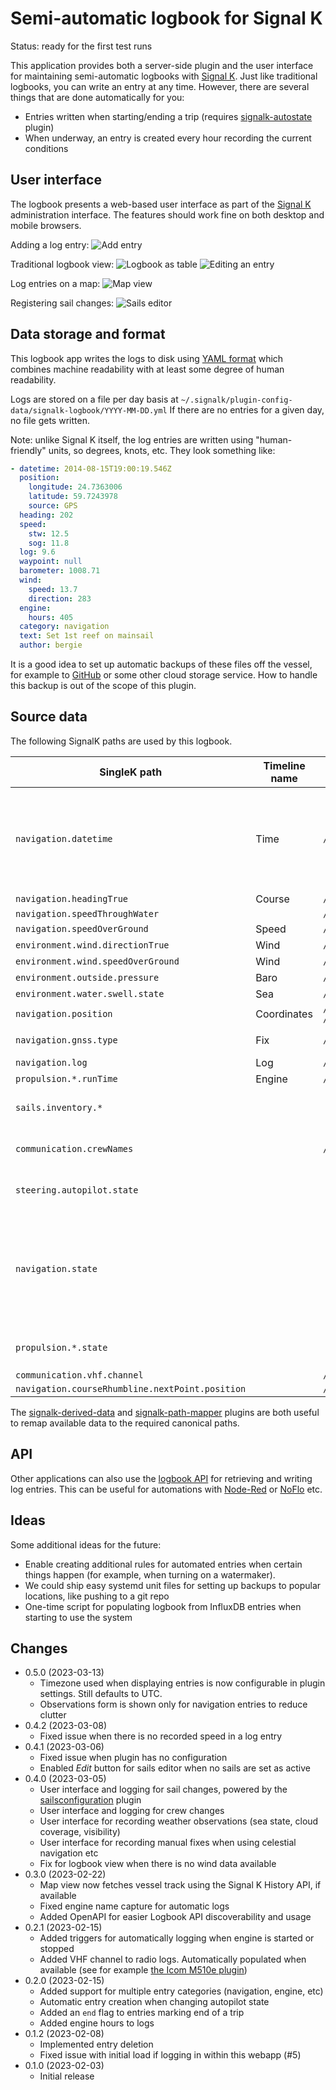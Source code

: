Semi-automatic logbook for Signal K
===================================

Status: ready for the first test runs

This application provides both a server-side plugin and the user interface for maintaining semi-automatic logbooks with [Signal K](https://signalk.org). Just like traditional logbooks, you can write an entry at any time. However, there are several things that are done automatically for you:

* Entries written when starting/ending a trip (requires [signalk-autostate](https://github.com/meri-imperiumi/signalk-autostate) plugin)
* When underway, an entry is created every hour recording the current conditions

## User interface

The logbook presents a web-based user interface as part of the [Signal K](https://signalk.org) administration interface. The features should work fine on both desktop and mobile browsers.

Adding a log entry:
![Add entry](https://i.imgur.com/0M7CdOY.png)

Traditional logbook view:
![Logbook as table](https://i.imgur.com/Xa6XNyh.png)
![Editing an entry](https://i.imgur.com/CDD57LQ.png)

Log entries on a map:
![Map view](https://user-images.githubusercontent.com/3346/219135937-0e1b75cf-13ed-4f79-9ba0-0d2b6fee7747.jpeg)

Registering sail changes:
![Sails editor](https://user-images.githubusercontent.com/3346/222392061-6760eb71-93a8-4c99-b47b-a9f2fd7b1c54.png)

## Data storage and format

This logbook app writes the logs to disk using [YAML format](https://en.wikipedia.org/wiki/YAML) which combines machine readability with at least some degree of human readability.

Logs are stored on a file per day basis at `~/.signalk/plugin-config-data/signalk-logbook/YYYY-MM-DD.yml` 
If there are no entries for a given day, no file gets written.

Note: unlike Signal K itself, the log entries are written using "human-friendly" units, so degrees, knots, etc. They look something like:

```yaml
- datetime: 2014-08-15T19:00:19.546Z
  position:
    longitude: 24.7363006
    latitude: 59.7243978
    source: GPS
  heading: 202
  speed:
    stw: 12.5
    sog: 11.8
  log: 9.6
  waypoint: null
  barometer: 1008.71
  wind:
    speed: 13.7
    direction: 283
  engine:
    hours: 405
  category: navigation
  text: Set 1st reef on mainsail
  author: bergie
```

It is a good idea to set up automatic backups of these files off the vessel, for example to [GitHub](https://github.com) or some other cloud storage service. How to handle this backup is out of the scope of this plugin.

## Source data

The following SignalK paths are used by this logbook.

|SingleK path|Timeline name|YAML path|Notes|
|-|-|-|-|
|`navigation.datetime`|Time|`/datetime`|Falls back to system time if not present. Display timezone can be configured.|
|`navigation.headingTrue`|Course|`/heading`||
|`navigation.speedThroughWater`||`/speed/stw`||
|`navigation.speedOverGround`|Speed|`/speed/sog`||
|`environment.wind.directionTrue`|Wind|`/wind/direction`||
|`environment.wind.speedOverGround`|Wind|`/wind/speed`||
|`environment.outside.pressure`|Baro|`/barometer`||
|`environment.water.swell.state`|Sea|`/observations/seaState`||
|`navigation.position`|Coordinates|`/position/longitude` `/position/latitude`||
|`navigation.gnss.type`|Fix|`/position/source`|Defaults to "GPS".|
|`navigation.log`|Log|`/log`||
|`propulsion.*.runTime`|Engine|`/engine/hours`||
|`sails.inventory.*`|||Sail changes are logged.|
|`communication.crewNames`||`/crewNames`|Crew changes are logged.|
|`steering.autopilot.state`|||Autopilot changes are logged.|
|`navigation.state`|||If present, used to start and stop automated hourly entries. Changes are logged.|
|`propulsion.*.state`|||Propulsion changes are logged.|
|`communication.vhf.channel`||`/vhf`||
|`navigation.courseRhumbline.nextPoint.position`||`/waypoint`||

The [signalk-derived-data](https://github.com/sbender9/signalk-derived-data) and [signalk-path-mapper](https://github.com/sbender9/signalk-path-mapper) plugins are both useful to remap available data to the required canonical paths.

## API

Other applications can also use the [logbook API](https://editor.swagger.io/?url=https://raw.githubusercontent.com/meri-imperiumi/signalk-logbook/main/schema/openapi.yaml) for retrieving and writing log entries. This can be useful for automations with [Node-Red](https://nodered.org) or [NoFlo](https://noflojs.org) etc.

## Ideas

Some additional ideas for the future:

* Enable creating additional rules for automated entries when certain things happen (for example, when turning on a watermaker).
* We could ship easy systemd unit files for setting up backups to popular locations, like pushing to a git repo
* One-time script for populating logbook from InfluxDB entries when starting to use the system

## Changes

* 0.5.0 (2023-03-13)
  - Timezone used when displaying entries is now configurable in plugin settings. Still defaults to UTC.
  - Observations form is shown only for navigation entries to reduce clutter
* 0.4.2 (2023-03-08)
  - Fixed issue when there is no recorded speed in a log entry
* 0.4.1 (2023-03-06)
  - Fixed issue when plugin has no configuration
  - Enabled _Edit_ button for sails editor when no sails are set as active
* 0.4.0 (2023-03-05)
  - User interface and logging for sail changes, powered by the [sailsconfiguration](https://github.com/SignalK/sailsconfiguration) plugin
  - User interface and logging for crew changes
  - User interface for recording weather observations (sea state, cloud coverage, visibility)
  - User interface for recording manual fixes when using celestial navigation etc
  - Fix for logbook view when there is no wind data available
* 0.3.0 (2023-02-22)
  - Map view now fetches vessel track using the Signal K History API, if available
  - Fixed engine name capture for automatic logs
  - Added OpenAPI for easier Logbook API discoverability and usage
* 0.2.1 (2023-02-15)
  - Added triggers for automatically logging when engine is started or stopped
  - Added VHF channel to radio logs. Automatically populated when available (see for example [the Icom M510e plugin](https://www.npmjs.com/package/signalk-icom-m510e-plugin))
* 0.2.0 (2023-02-15)
  - Added support for multiple entry categories (navigation, engine, etc)
  - Automatic entry creation when changing autopilot state
  - Added an `end` flag to entries marking end of a trip
  - Added engine hours to logs
* 0.1.2 (2023-02-08)
  - Implemented entry deletion
  - Fixed issue with initial load if logging in within this webapp (#5)
* 0.1.0 (2023-02-03)
  - Initial release
